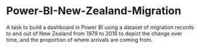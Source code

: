 # Power-BI-New-Zealand-Migration
A task to build a dashboard in Power BI using a dataset of migration records to and out of New Zealand from 1979 to 2016 to depict the change over time, and the proportion of where arrivals are coming from.
